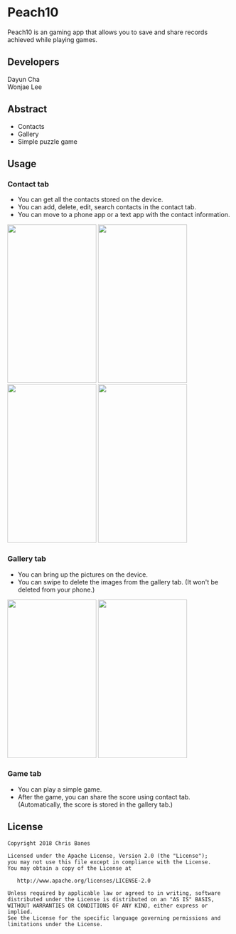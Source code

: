 # Peach10
Peach10 is an gaming app that allows you to save and share records achieved while playing games.

## Developers
Dayun Cha  
Wonjae Lee

## Abstract
- Contacts
- Gallery
- Simple puzzle game

## Usage
### Contact tab
- You can get all the contacts stored on the device.
- You can add, delete, edit, search contacts in the contact tab.
- You can move to a phone app or a text app with the contact information.

<img src="https://user-images.githubusercontent.com/96765048/148024875-d97a73b0-86cb-4998-8468-06bdc0644dd4.jpg"  width="200" height="356"/> <img src="https://user-images.githubusercontent.com/96765048/148024975-15687e02-4aec-40d6-a1de-e17ada944d79.jpg"  width="200" height="356"/> <img src="https://user-images.githubusercontent.com/96765048/148025030-5ed62fd8-c833-4329-8f51-1210ba329850.jpg"  width="200" height="356"/> <img src="https://user-images.githubusercontent.com/96765048/148025082-44213b11-c27e-4ea9-ba44-72633505b0f1.jpg"  width="200" height="356"/>

### Gallery tab 
- You can bring up the pictures on the device.
- You can swipe to delete the images from the gallery tab. (It won't be deleted from your phone.)

<img src="https://user-images.githubusercontent.com/96765048/148025558-45a8ed33-d4ca-4901-a40b-cdff5103c177.jpg"  width="200" height="356"/> <img src="https://user-images.githubusercontent.com/96765048/148025650-d7a6a617-17eb-4f1b-88d5-d4ac320fbb0a.jpg"  width="200" height="356"/>

### Game tab 
- You can play a simple game.
- After the game, you can share the score using contact tab.(Automatically, the score is stored in the gallery tab.)


License
--------

    Copyright 2018 Chris Banes

    Licensed under the Apache License, Version 2.0 (the "License");
    you may not use this file except in compliance with the License.
    You may obtain a copy of the License at

       http://www.apache.org/licenses/LICENSE-2.0

    Unless required by applicable law or agreed to in writing, software
    distributed under the License is distributed on an "AS IS" BASIS,
    WITHOUT WARRANTIES OR CONDITIONS OF ANY KIND, either express or implied.
    See the License for the specific language governing permissions and
    limitations under the License.
